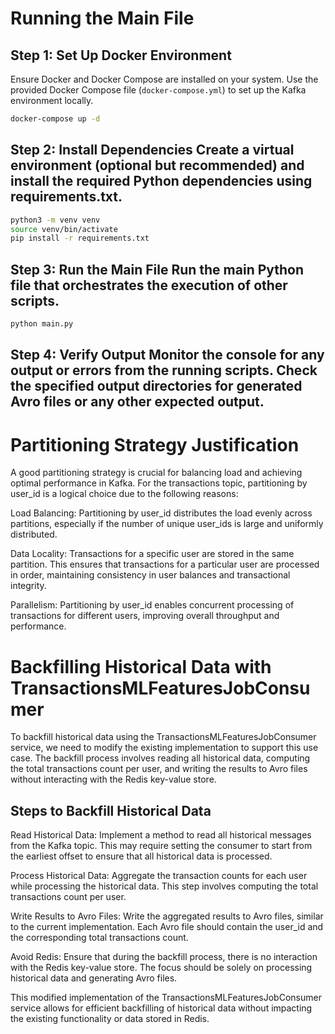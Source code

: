 # Running the Main File

## Step 1: Set Up Docker Environment
Ensure Docker and Docker Compose are installed on your system. Use the provided Docker Compose file (`docker-compose.yml`) to set up the Kafka environment locally.

```bash
docker-compose up -d
```

## Step 2: Install Dependencies Create a virtual environment (optional but recommended) and install the required Python dependencies using requirements.txt.

```bash
python3 -m venv venv
source venv/bin/activate
pip install -r requirements.txt
```

## Step 3: Run the Main File Run the main Python file that orchestrates the execution of other scripts.

```bash
python main.py
```

## Step 4: Verify Output Monitor the console for any output or errors from the running scripts. Check the specified output directories for generated Avro files or any other expected output.

# Partitioning Strategy Justification

A good partitioning strategy is crucial for balancing load and achieving optimal performance in Kafka. For the transactions topic, partitioning by user_id is a logical choice due to the following reasons:

Load Balancing: Partitioning by user_id distributes the load evenly across partitions, especially if the number of unique user_ids is large and uniformly distributed.

Data Locality: Transactions for a specific user are stored in the same partition. This ensures that transactions for a particular user are processed in order, maintaining consistency in user balances and transactional integrity.

Parallelism: Partitioning by user_id enables concurrent processing of transactions for different users, improving overall throughput and performance.

# Backfilling Historical Data with TransactionsMLFeaturesJobConsumer

To backfill historical data using the TransactionsMLFeaturesJobConsumer service, we need to modify the existing implementation to support this use case. The backfill process involves reading all historical data, computing the total transactions count per user, and writing the results to Avro files without interacting with the Redis key-value store.

## Steps to Backfill Historical Data
Read Historical Data: Implement a method to read all historical messages from the Kafka topic. This may require setting the consumer to start from the earliest offset to ensure that all historical data is processed.

Process Historical Data: Aggregate the transaction counts for each user while processing the historical data. This step involves computing the total transactions count per user.

Write Results to Avro Files: Write the aggregated results to Avro files, similar to the current implementation. Each Avro file should contain the user_id and the corresponding total transactions count.

Avoid Redis: Ensure that during the backfill process, there is no interaction with the Redis key-value store. The focus should be solely on processing historical data and generating Avro files.

This modified implementation of the TransactionsMLFeaturesJobConsumer service allows for efficient backfilling of historical data without impacting the existing functionality or data stored in Redis.


